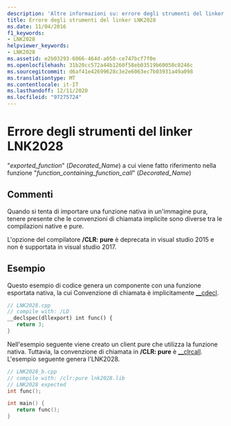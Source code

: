 ```yaml
---
description: 'Altre informazioni su: errore degli strumenti del linker LNK2028'
title: Errore degli strumenti del linker LNK2028
ms.date: 11/04/2016
f1_keywords:
- LNK2028
helpviewer_keywords:
- LNK2028
ms.assetid: e2b03293-6066-464d-a050-ce747bcf7f0e
ms.openlocfilehash: 31b20cc572a44b1260f58eb03519b60050c0246c
ms.sourcegitcommit: d6af41e42699628c3e2e6063ec7b03931a49a098
ms.translationtype: MT
ms.contentlocale: it-IT
ms.lasthandoff: 12/11/2020
ms.locfileid: "97275724"
---
```

# <a name="linker-tools-error-lnk2028"></a>Errore degli strumenti del linker LNK2028

"*exported_function*" (*Decorated_Name*) a cui viene fatto riferimento nella funzione "*function_containing_function_call*" (*Decorated_Name*)

## <a name="remarks"></a>Commenti

Quando si tenta di importare una funzione nativa in un'immagine pura, tenere presente che le convenzioni di chiamata implicite sono diverse tra le compilazioni native e pure.

L'opzione del compilatore **/CLR: pure** è deprecata in visual studio 2015 e non è supportata in visual studio 2017.

## <a name="examples"></a>Esempio

Questo esempio di codice genera un componente con una funzione esportata nativa, la cui Convenzione di chiamata è implicitamente [__cdecl](../../cpp/cdecl.md).

```cpp
// LNK2028.cpp
// compile with: /LD
__declspec(dllexport) int func() {
   return 3;
}
```

Nell'esempio seguente viene creato un client pure che utilizza la funzione nativa. Tuttavia, la convenzione di chiamata in **/CLR: pure** è [__clrcall](../../cpp/clrcall.md). L'esempio seguente genera l'LNK2028.

```cpp
// LNK2028_b.cpp
// compile with: /clr:pure lnk2028.lib
// LNK2028 expected
int func();

int main() {
   return func();
}
```
